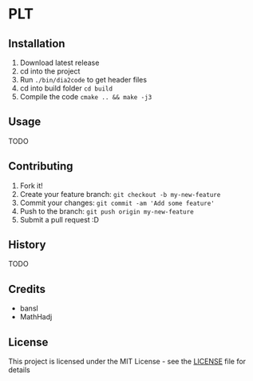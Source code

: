 # PLT

## Installation

1. Download latest release
2. cd into the project
2. Run `./bin/dia2code` to get header files
3. cd into build folder `cd build`
4. Compile the code `cmake .. && make -j3`

## Usage
TODO

## Contributing
1. Fork it!
2. Create your feature branch: `git checkout -b my-new-feature`
3. Commit your changes: `git commit -am 'Add some feature'`
4. Push to the branch: `git push origin my-new-feature`
5. Submit a pull request :D

## History
TODO

## Credits
* bansl 
* MathHadj

## License
This project is licensed under the MIT License - see the [LICENSE](LICENSE) file for details

